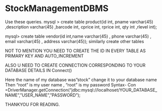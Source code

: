 # StockManagementDBMS

Use these queries. 
mysql > create table product(id int, pname varchar(45) ,description varchar(45) ,barcode int, cprice int, rprice int, qty int ,rlevel int);

mysql> create table vendor(id int,name varchar(45) , phone varchar(45) , email varchar(45) , address varchar(45));
similarly create other tables

NOT TO MENTION YOU NEED TO CREATE THE ID IN EVERY TABLE AS PRIMARY KEY AND
AUTO_INCREMENT

ALSO U NEED TO CREATE CONNECTION CORRESPONDING TO YOUR DATABASE DETAILS IN  Connect()

Here the name of my database was”stock” change it to your database name Then “root” is my user name , “root” is my password 
Syntax-
Con =DriverManager.getConnection(“jdbc:mysql://localhoset/YOUR_DATABASE_NAME”,”USER_NAME”,”PASSWORD”);

THANKYOU FOR READING.
